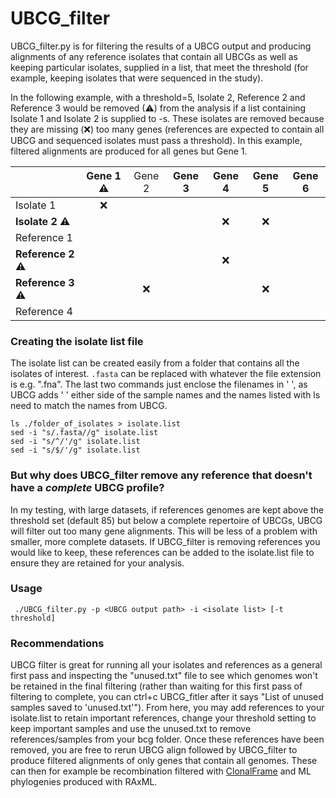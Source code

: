 # UBCG_filter

UBCG_filter.py is for filtering the results of a UBCG output and producing alignments of any reference isolates that contain all UBCGs as well as keeping particular isolates, supplied in a list, that meet the threshold (for example, keeping isolates that were sequenced in the study).

In the following example, with a threshold=5, Isolate 2, Reference 2 and Reference 3 would be removed (&#x26A0;) from the analysis if a list containing Isolate 1 and Isolate 2 is supplied to -s. These isolates are removed because they are missing (&#x274C;) too many genes (references are expected to contain all UBCG and sequenced isolates must pass a threshold). In this example, filtered alignments are produced for all genes but Gene 1.

|   |  Gene 1 &#x26A0;|  <span style="font-weight:normal">Gene 2</span>  |  Gene 3  | Gene 4   |  Gene 5  | Gene 6 |
|:---|:---:|:---:|:---:|:---:|:---:|:---:|
|Isolate 1   | &#x274C; |   |   |   |   |   |
|**Isolate 2**  &#x26A0; |   |   |   |  &#x274C; |  &#x274C; |   |
|Reference 1   |   |   |   |   |   |   |
|**Reference 2**  &#x26A0; |   |   |   |  &#x274C; |   |   |
|**Reference 3**  &#x26A0;|   |  &#x274C; |   |   | &#x274C;   |   |
|Reference 4   |   |   |   |   |   |   |

### Creating the isolate list file
The isolate list can be created easily from a folder that contains all the isolates of interest. `.fasta` can be replaced with whatever the file extension is e.g. ".fna". The last two commands just enclose the filenames in ' ', as UBCG adds ' ' either side of the sample names and the names listed with ls need to match the names from UBCG.

```
ls ./folder_of_isolates > isolate.list
sed -i "s/.fasta//g" isolate.list
sed -i "s/^/'/g" isolate.list
sed -i "s/$/'/g" isolate.list
```
### But why does UBCG_filter remove any reference that doesn't have a *complete* UBCG profile?

In my testing, with large datasets, if references genomes are kept above the threshold set (default 85) but below a complete repertoire of UBCGs, UBCG will filter out too many gene alignments. This will be less of a problem with smaller, more complete datasets. If UBCG_filter is removing references you would like to keep, these references can be added to the isolate.list file to ensure they are retained for your analysis.

### Usage
` ./UBCG_filter.py -p <UBCG output path> -i <isolate list> [-t threshold]`

### Recommendations
UBCG filter is great for running all your isolates and references as a general first pass and inspecting the "unused.txt" file to see which genomes won't be retained in the final filtering (rather than waiting for this first pass of filtering to complete, you can ctrl+c UBCG_fitler after it says "List of unused samples saved to 'unused.txt'"). From here, you may add references to your isolate.list to retain important references, change your threshold setting to keep important samples and use the unused.txt to remove references/samples from your bcg folder. Once these references have been removed, you are free to rerun UBCG align followed by UBCG_filter to produce filtered alignments of only genes that contain all genomes. These can then for example be recombination filtered with [ClonalFrame](https://github.com/xavierdidelot/ClonalFrameML) and ML phylogenies produced with RAxML.

